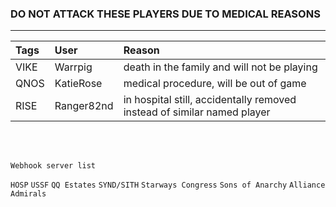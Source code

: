 ### DO NOT ATTACK THESE PLAYERS DUE TO MEDICAL REASONS
---

| Tags | User       | Reason |
|:------|:---------- |:-------|
| VIKE | Warrpig | death in the family and will not be playing |
| QNOS | KatieRose | medical procedure, will be out of game |
| RISE | Ranger82nd | in hospital still, accidentally removed instead of similar named player |
<br>
<br>

`Webhook server list`

`HOSP`
`USSF`
`QQ Estates`
`SYND/SITH`
`Starways Congress`
`Sons of Anarchy`
`Alliance Admirals`
